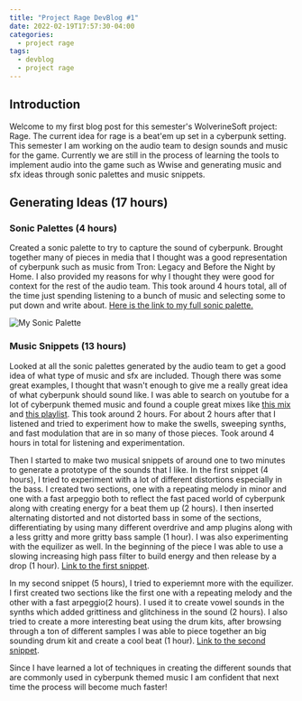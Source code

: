 ```yaml
---
title: "Project Rage DevBlog #1"
date: 2022-02-19T17:57:30-04:00
categories:
  - project rage
tags:
  - devblog
  - project rage
---
```


## Introduction

Welcome to my first blog post for this semester's WolverineSoft project: Rage. The current idea for rage is a beat'em up set in a cyberpunk setting. This semester I am working on the audio team to design sounds and music for the game. Currently we are still in the process of learning the tools to implement audio into the game such as Wwise and generating music and sfx ideas through sonic palettes and music snippets.

## Generating Ideas (17 hours)

### Sonic Palettes (4 hours)

Created a sonic palette to try to capture the sound of cyberpunk. Brought together many of pieces in media that I thought was a good representation of cyberpunk such as music from Tron: Legacy and Before the Night by Home. I also provided my reasons for why I thought they were good for context for the rest of the audio team. This took around 4 hours total, all of the time just spending listening to a bunch of music and selecting some to put down and write about. [Here is the link to my full sonic palette.](https://studio.eecs.umich.edu/confluence/display/W2WSP/Sonic+Palette+-+ZW)

<img src="zwagaroo.github.io/assets/images/Sonic Palette Picture.png" alt="My Sonic Palette">

### Music Snippets (13 hours)

Looked at all the sonic palettes generated by the audio team to get a good idea of what type of music and sfx are included. Though there was some great examples, I thought that wasn't enough to give me a really great idea of what cyberpunk should sound like. I was able to search on youtube for a lot of cyberpunk themed music and found a couple great mixes like [this mix](https://www.youtube.com/watch?v=7JqKRqOmzi0) and [this playlist](https://www.youtube.com/watch?v=wcOhAodaW5Y&list=PLcx8DGkalsx4JPyF7VmDIOg1rzLR-suB4). This took around 2 hours. For about 2 hours after that I listened and tried to experiment how to make the swells, sweeping synths, and fast modulation that are in so many of those pieces. Took around 4 hours in total for listening and experimentation.

Then I started to make two musical snippets of around one to two minutes to generate a prototype of the sounds that I like. In the first snippet (4 hours), I tried to experiment with a lot of different distortions especially in the bass. I created two sections, one with a repeating melody in minor and one with a fast arpeggio both to reflect the fast paced world of cyberpunk along with creating energy for a beat them up (2 hours). I then inserted alternating distorted and not distorted bass in some of the sections, differentiating by using many different overdrive and amp plugins along with a less gritty and more gritty bass sample (1 hour). I was also experimenting with the equilizer as well. In the beginning of the piece I was able to use a slowing increasing high pass filter to build energy and then release by a drop (1 hour). [Link to the first snippet](https://studio.eecs.umich.edu/jira/secure/attachment/12022/Snippet1.wav).

In my second snippet (5 hours), I tried to experiemnt more with the equilizer. I first created two sections like the first one with a repeating melody and the other with a fast arpeggio(2 hours). I used it to create vowel sounds in the synths which added grittiness and glitchiness in the sound (2 hours). I also tried to create a more interesting beat using the drum kits, after browsing through a ton of different samples I was able to piece together an big sounding drum kit and create a cool beat (1 hour). [Link to the second snippet](https://studio.eecs.umich.edu/jira/secure/attachment/12020/Snippet2.wav).

Since I have learned a lot of techniques in creating the different sounds that are commonly used in cyberpunk themed music I am confident that next time the process will become much faster!

